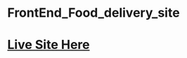 # FrontEnd_Food_delivery_site
<h1><a href="https://anubhav-secured.github.io/FrontEnd_Food_delivery_site/" target="blank">Live Site Here</a></h1>
